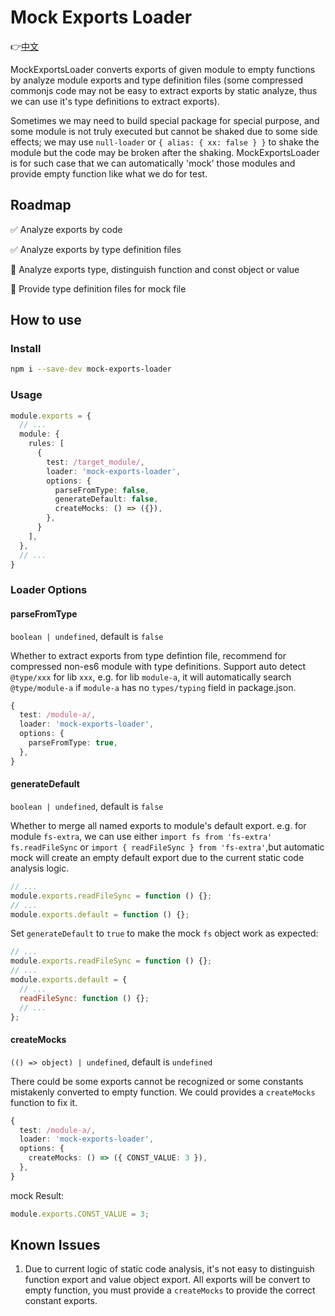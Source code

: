 # Mock Exports Loader

👉[中文](./README.md)

MockExportsLoader converts exports of given module to empty functions by analyze module exports and type definition files (some compressed commonjs code may not be easy to extract exports by static analyze, thus we can use it's type definitions to extract exports).

Sometimes we may need to build special package for special purpose, and some module is not truly executed but cannot be shaked due to some side effects; we may use `null-loader` or `{ alias: { xx: false } }` to shake the module but the code may be broken after the shaking. MockExportsLoader is for such case that we can automatically 'mock' those modules and provide empty function like what we do for test.

## Roadmap

✅ Analyze exports by code

✅ Analyze exports by type definition files

🔳 Analyze exports type, distinguish function and const object or value

🔳 Provide type definition files for mock file

## How to use
### Install
```sh
npm i --save-dev mock-exports-loader
```
### Usage
```typescript
module.exports = {
  // ...
  module: {
    rules: [
      {
        test: /target_module/,
        loader: 'mock-exports-loader',
        options: {
          parseFromType: false,
          generateDefault: false,
          createMocks: () => ({}),
        },
      }
    ],
  },
  // ...
}
```

### Loader Options
#### **parseFromType**
`boolean | undefined`, default is `false`

Whether to extract exports from type defintion file, recommend for compressed non-es6 module with type definitions. Support auto detect `@type/xxx` for lib `xxx`, e.g. for lib `module-a`, it will automatically search `@type/module-a` if `module-a` has no `types/typing` field in package.json.
```typescript
{
  test: /module-a/,
  loader: 'mock-exports-loader',
  options: {
    parseFromType: true,
  },
}
```

#### **generateDefault**
`boolean | undefined`, default is `false`

Whether to merge all named exports to module's default export. e.g. for module `fs-extra`, we can use either `import fs from 'fs-extra' fs.readFileSync` or `import { readFileSync } from 'fs-extra'`,but automatic mock will create an empty default export due to the current static code analysis logic.
```javascript
// ...
module.exports.readFileSync = function () {};
// ...
module.exports.default = function () {};
```
Set `generateDefault` to `true` to make the mock `fs` object work as expected:
```javascript
// ...
module.exports.readFileSync = function () {};
// ...
module.exports.default = {
  // ...
  readFileSync: function () {};
  // ...
};
``` 

#### **createMocks**
`(() => object) | undefined`, default is `undefined`

There could be some exports cannot be recognized or some constants mistakenly converted to empty function. We could provides a `createMocks` function to fix it.
```typescript
{
  test: /module-a/,
  loader: 'mock-exports-loader',
  options: {
    createMocks: () => ({ CONST_VALUE: 3 }),
  },
}
```
mock Result:
```javascript
module.exports.CONST_VALUE = 3;
```

## Known Issues
1. Due to current logic of static code analysis, it's not easy to distinguish function export and value object export. All exports will be convert to empty function, you must provide a `createMocks` to provide the correct constant exports.